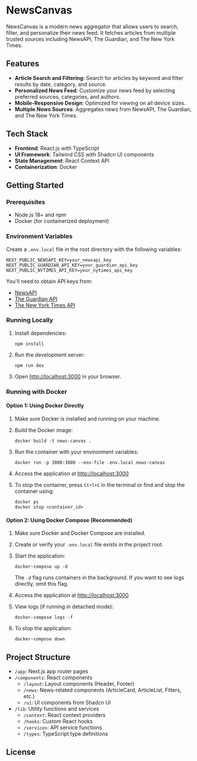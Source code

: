 # NewsCanvas

NewsCanvas is a modern news aggregator that allows users to search, filter, and personalize their news feed. It fetches articles from multiple trusted sources including NewsAPI, The Guardian, and The New York Times.

## Features

- **Article Search and Filtering**: Search for articles by keyword and filter results by date, category, and source.
- **Personalized News Feed**: Customize your news feed by selecting preferred sources, categories, and authors.
- **Mobile-Responsive Design**: Optimized for viewing on all device sizes.
- **Multiple News Sources**: Aggregates news from NewsAPI, The Guardian, and The New York Times.

## Tech Stack

- **Frontend**: React.js with TypeScript
- **UI Framework**: Tailwind CSS with Shadcn UI components
- **State Management**: React Context API
- **Containerization**: Docker

## Getting Started

### Prerequisites

- Node.js 18+ and npm
- Docker (for containerized deployment)

### Environment Variables

Create a `.env.local` file in the root directory with the following variables:

```
NEXT_PUBLIC_NEWSAPI_KEY=your_newsapi_key
NEXT_PUBLIC_GUARDIAN_API_KEY=your_guardian_api_key
NEXT_PUBLIC_NYTIMES_API_KEY=your_nytimes_api_key
```

You'll need to obtain API keys from:
- [NewsAPI](https://newsapi.org/)
- [The Guardian API](https://open-platform.theguardian.com/)
- [The New York Times API](https://developer.nytimes.com/)

### Running Locally

1. Install dependencies:
   ```
   npm install
   ```

2. Run the development server:
   ```
   npm run dev
   ```

3. Open [http://localhost:3000](http://localhost:3000) in your browser.

### Running with Docker

#### Option 1: Using Docker Directly

1. Make sure Docker is installed and running on your machine.

2. Build the Docker image:
   ```
   docker build -t news-canvas .
   ```

3. Run the container with your environment variables:
   ```
   docker run -p 3000:3000 --env-file .env.local news-canvas
   ```

4. Access the application at [http://localhost:3000](http://localhost:3000)

5. To stop the container, press `Ctrl+C` in the terminal or find and stop the container using:
   ```
   docker ps
   docker stop <container_id>
   ```

#### Option 2: Using Docker Compose (Recommended)

1. Make sure Docker and Docker Compose are installed.

2. Create or verify your `.env.local` file exists in the project root.

3. Start the application:
   ```
   docker-compose up -d
   ```
   The `-d` flag runs containers in the background. If you want to see logs directly, omit this flag.

4. Access the application at [http://localhost:3000](http://localhost:3000)

5. View logs (if running in detached mode):
   ```
   docker-compose logs -f
   ```

6. To stop the application:
   ```
   docker-compose down
   ```


## Project Structure

- `/app`: Next.js app router pages
- `/components`: React components
  - `/layout`: Layout components (Header, Footer)
  - `/news`: News-related components (ArticleCard, ArticleList, Filters, etc.)
  - `/ui`: UI components from Shadcn UI
- `/lib`: Utility functions and services
  - `/context`: React context providers
  - `/hooks`: Custom React hooks
  - `/services`: API service functions
  - `/types`: TypeScript type definitions

## License
